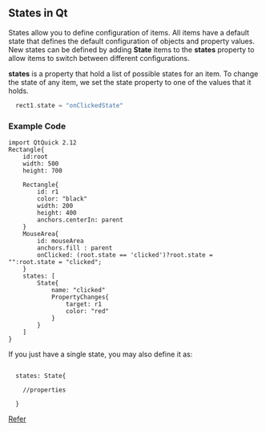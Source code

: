 ## States in Qt

States allow you to define configuration of items. 
All items have a default state that defines the default configuration of objects and property values. New states can be defined by adding **State** items to the **states** property to allow items to switch between different configurations.

**states** is a property that hold a list of possible states for an item. To change the state of any item, we set the state property to one of the values that it holds.

```cpp
  rect1.state = "onClickedState"
```

### Example Code

```qt
import QtQuick 2.12
Rectangle{
    id:root
    width: 500
    height: 700

    Rectangle{
        id: r1
        color: "black"
        width: 200
        height: 400
        anchors.centerIn: parent
    }
    MouseArea{
        id: mouseArea
        anchors.fill : parent
        onClicked: (root.state == 'clicked')?root.state = "":root.state = "clicked";
    }
    states: [
        State{
            name: "clicked"
            PropertyChanges{
                target: r1
                color: "red"
            }
        }
    ]
}

```

If you just have a single state, you may also define it as:
```qt

  states: State{
    
    //properties

  }
```

[Refer](https://doc.qt.io/qt-5/qml-qtquick-state.html#details)